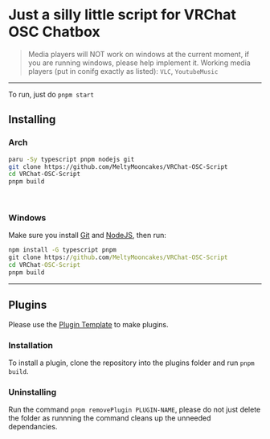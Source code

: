 # Just a silly little script for VRChat OSC Chatbox


> Media players will NOT work on windows at the current moment, if you are running windows, please help implement it.
 Working media players (put in conifg exactly as listed): `VLC`, `YoutubeMusic`

---

To run, just do `pnpm start`

## Installing


### Arch
```bash
paru -Sy typescript pnpm nodejs git
git clone https://github.com/MeltyMooncakes/VRChat-OSC-Script
cd VRChat-OSC-Script
pnpm build
```
<br>

### Windows
Make sure you install [Git](https://git-scm.com/download/win) and [NodeJS](https://nodejs.org/en/download), then run:
```cmd
npm install -G typescript pnpm
git clone https://github.com/MeltyMooncakes/VRChat-OSC-Script
cd VRChat-OSC-Script
pnpm build
```
---

## Plugins
Please use the [Plugin Template](https://github.com/MeltyMooncakes/VRCOSC-Script-Plugin-Template/tree/master) to make plugins.

### Installation
To install a plugin, clone the repository into the plugins folder and run `pnpm build`.

### Uninstalling
Run the command `pnpm removePlugin PLUGIN-NAME`, please do not just delete the folder as runnning the command cleans up the unneeded dependancies.